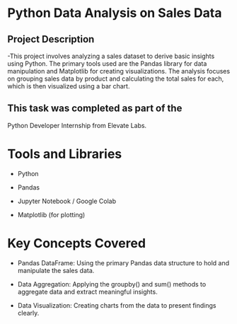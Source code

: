 
# Python Data Analysis on Sales Data
## Project Description
-This project involves analyzing a sales dataset to derive basic insights using Python. The primary tools used are the Pandas library for data manipulation and Matplotlib for creating visualizations. The analysis focuses on grouping sales data by product and calculating the total sales for each, which is then visualized using a bar chart.



## This task was completed as part of the 

Python Developer Internship from Elevate Labs.


# Tools and Libraries
- Python 

- Pandas 

- Jupyter Notebook / Google Colab 

- Matplotlib (for plotting)

# Key Concepts Covered
- Pandas DataFrame: Using the primary Pandas data structure to hold and manipulate the sales data.



- Data Aggregation: Applying the groupby() and sum() methods to aggregate data and extract meaningful insights.

- Data Visualization: Creating charts from the data to present findings clearly.


